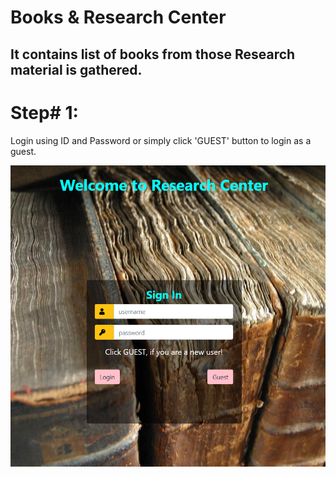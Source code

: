 # Books & Research Center
It contains list of books from those Research material is gathered.
-------------------------------------------------------------------

# Step# 1:
Login using ID and Password or simply click 'GUEST' button to login
as a guest.

![Alt Text](readmeImage/siginIn_page.png "SignIn page")

